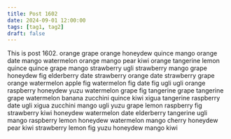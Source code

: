 ```yaml
---
title: Post 1602
date: 2024-09-01 12:00:00
tags: [tag1, tag2]
draft: false
---
```

This is post 1602.
orange
grape
orange
honeydew
quince
mango
orange
date
mango
watermelon
orange
mango
pear
kiwi
orange
tangerine
lemon
quince
quince
grape
mango
strawberry
ugli
strawberry
mango
grape
honeydew
fig
elderberry
date
strawberry
orange
date
strawberry
grape
orange
watermelon
apple
fig
watermelon
fig
date
fig
ugli
ugli
orange
raspberry
honeydew
yuzu
watermelon
grape
fig
tangerine
grape
tangerine
grape
watermelon
banana
zucchini
quince
kiwi
xigua
tangerine
raspberry
date
ugli
xigua
zucchini
mango
ugli
yuzu
grape
lemon
raspberry
fig
strawberry
kiwi
honeydew
watermelon
date
elderberry
tangerine
ugli
mango
raspberry
lemon
honeydew
watermelon
mango
cherry
honeydew
pear
kiwi
strawberry
lemon
fig
yuzu
honeydew
mango
kiwi
